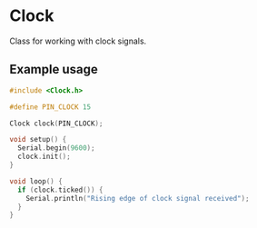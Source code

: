 # Clock
Class for working with clock signals.

## Example usage

```cpp
#include <Clock.h>

#define PIN_CLOCK 15

Clock clock(PIN_CLOCK);

void setup() {
  Serial.begin(9600);
  clock.init();
}

void loop() {
  if (clock.ticked()) {
    Serial.println("Rising edge of clock signal received");
  }
}

```
